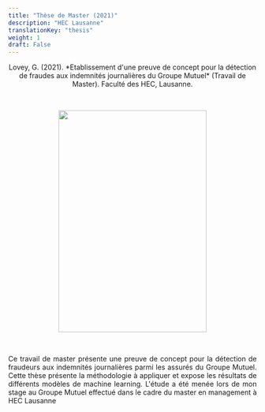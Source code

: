 ```yaml
---
title: "Thèse de Master (2021)"
description: "HEC Lausanne"
translationKey: "thesis"
weight: 1
draft: False
---
```


<center> Lovey, G. (2021). *Etablissement d'une preuve de concept pour la détection de fraudes aux indemnités journalières du Groupe Mutuel* (Travail de Master). Faculté des HEC, Lausanne.</p></center>

<p>&nbsp; </p>

<p align="center">
  <img src="/Thèse de master.png" width="300" height="450"/>
</p>

<p>&nbsp; </p>

<p style="text-align:justify;">Ce travail de master présente une preuve de concept pour la détection de fraudeurs aux indemnités journalières parmi les assurés du Groupe Mutuel. Cette thèse présente la méthodologie à appliquer et expose les résultats de différents modèles de machine learning. L'étude a été menée lors de mon stage au Groupe Mutuel effectué dans le cadre du master en management à HEC Lausanne</p> 

